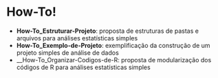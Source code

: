 # How-To!

* __How-To_Estruturar-Projeto__: proposta de estruturas de pastas e arquivos para análises estatísticas simples
* __How-To_Exemplo-de-Projeto__: exemplificação da construção de um projeto simples de análise de dados
* __How-To_Organizar-Codigos-de-R: proposta de modularização dos códigos de R para análises estatísticas simples
